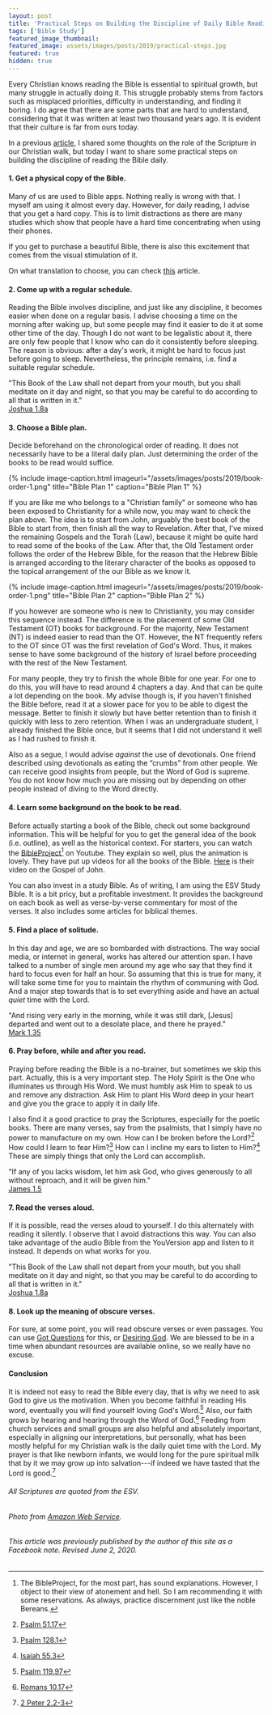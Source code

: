 ```yaml
---
layout: post
title: 'Practical Steps on Building the Discipline of Daily Bible Reading'
tags: ['Bible Study']
featured_image_thumbnail:
featured_image: assets/images/posts/2019/practical-steps.jpg
featured: true
hidden: true
---
```

Every Christian knows reading the Bible is essential to spiritual growth, but many struggle in actually doing it. This struggle probably stems from factors such as misplaced priorities, difficulty in understanding, and finding it boring. I do agree that there are some parts that are hard to understand, considering that it was written at least two thousand years ago. It is evident that their culture is far from ours today.

In a previous [article](/2-tim-3-16-17), I shared some thoughts on the role of the Scripture in our Christian walk, but today I want to share some practical steps on building the discipline of reading the Bible daily. <br>



#### 1. Get a physical copy of the Bible.

Many of us are used to Bible apps. Nothing really is wrong with that. I myself am using it almost every day. However, for daily reading, I advise that you get a hard copy. This is to limit distractions as there are many studies which show that people have a hard time concentrating when using their phones.

If you get to purchase a beautiful Bible, there is also this excitement that comes from the visual stimulation of it.

On what translation to choose, you can check [this](/a-laymans-guide-to-bible-translations) article.



#### 2. Come up with a regular schedule.

Reading the Bible involves discipline, and just like any discipline, it becomes easier when done on a regular basis. I advise choosing a time on the morning after waking up, but some people may find it easier to do it at some other time of the day. Though I do not want to be legalistic about it, there are only few people that I know who can do it consistently before sleeping. The reason is obvious: after a day's work, it might be hard to focus just before going to sleep. Nevertheless, the principle remains, i.e. find a suitable regular schedule.

"This Book of the Law shall not depart from your mouth, but you shall meditate on it day and night, so that you may be careful to do according to all that is written in it."<br>[Joshua 1.8a](https://biblia.com/bible/esv/joshua/1/8)



#### 3. Choose a Bible plan.

Decide beforehand on the chronological order of reading. It does not necessarily have to be a literal daily plan. Just determining the order of the books to be read would suffice.

{% include image-caption.html imageurl="/assets/images/posts/2019/book-order-1.png" title="Bible Plan 1" caption="Bible Plan 1" %}

If you are like me who belongs to a "Christian family" or someone who has been exposed to Christianity for a while now, you may want to check the plan above. The idea is to start from John, arguably the best book of the Bible to start from, then finish all the way to Revelation. After that, I've mixed the remaining Gospels and the Torah (Law), because it might be quite hard to read some of the books of the Law. After that, the Old Testament order follows the order of the Hebrew Bible, for the reason that the Hebrew Bible is arranged according to the literary character of the books as opposed to the topical arrangement of the our Bible as we know it.

{% include image-caption.html imageurl="/assets/images/posts/2019/book-order-1.png" title="Bible Plan 2" caption="Bible Plan 2" %}

If you however are someone who is new to Christianity, you may consider this sequence instead. The difference is the placement of some Old Testament (OT) books for background. For the majority, New Testament (NT) is indeed easier to read than the OT. However, the NT frequently refers to the OT since OT was the first revelation of God's Word. Thus, it makes sense to have some background of the history of Israel before proceeding with the rest of the New Testament.

For many people, they try to finish the whole Bible for one year. For one to do this, you will have to read around 4 chapters a day. And that can be quite a lot depending on the book. My advise though is, if you haven't finished the Bible before, read it at a slower pace for you to be able to digest the message. Better to finish it slowly but have better retention than to finish it quickly with less to zero retention. When I was an undergraduate student, I already finished the Bible once, but it seems that I did not understand it well as I had rushed to finish it. 

Also as a segue, I would advise *against* the use of devotionals. One friend described using devotionals as eating the “crumbs” from other people. We can receive good insights from people, but the Word of God is supreme. You do not know how much you are missing out by depending on other people instead of diving to the Word directly. 



#### 4. Learn some background on the book to be read.

Before actually starting a book of the Bible, check out some background information. This will be helpful for you to get the general idea of the book (i.e. outline), as well as the historical context. For starters, you can watch the [BibleProject](https://www.youtube.com/channel/UCVfwlh9XpX2Y_tQfjeln9QA)[^1] on Youtube. They explain so well, plus the animation is lovely. They have put up videos for all the books of the Bible. [Here](https://youtu.be/G-2e9mMf7E8) is their video on the Gospel of John.

You can also invest in a study Bible. As of writing, I am using the ESV Study Bible. It is a bit pricy, but a profitable investment. It provides the background on each book as well as verse-by-verse commentary for most of the verses. It also includes some articles for biblical themes.

#### 5. Find a place of solitude.

In this day and age, we are so bombarded with distractions. The way social media, or internet in general, works has altered our attention span. I have talked to a number of single men around my age who say that they find it hard to focus even for half an hour. So assuming that this is true for many, it will take some time for you to maintain the rhythm of communing with God. And a major step towards that is to set everything aside and have an actual *quiet* time with the Lord.

"And rising very early in the morning, while it was still dark, [Jesus] departed and went out to a desolate place, and there he prayed."<br>[Mark 1.35](https://biblia.com/bible/esv/mark/1/35)



#### 6. Pray before, while and after you read.

Praying before reading the Bible is a no-brainer, but sometimes we skip this part. Actually, this is a very important step. The Holy Spirit is the One who illuminates us through His Word. We must humbly ask Him to speak to us and remove any distraction. Ask Him to plant His Word deep in your heart and give you the grace to apply it in daily life.

I also find it a good practice to pray the Scriptures, especially for the poetic books. There are many verses, say from the psalmists, that I simply have no power to manufacture on my own. How can I be broken before the Lord?[^2] How could I learn to fear Him?[^3]  How can I incline my ears to listen to Him?[^4] These are simply things that only the Lord can accomplish.

"If any of you lacks wisdom, let him ask God, who gives generously to all without reproach, and it will be given him."<br>
[James 1.5](https//:biblia.com/bible/esv/james/1/5)



#### 7. Read the verses aloud.

If it is possible, read the verses aloud to yourself. I do this alternately with reading it silently. I observe that I avoid distractions this way. You can also take advantage of the audio Bible from the YouVersion app and listen to it instead. It depends on what works for you.

"This Book of the Law shall not depart from your mouth, but you shall meditate on it day and night, so that you may be careful to do according to all that is written in it."<br>[Joshua 1.8a](https://biblia.com/bible/esv/joshua/1/8)



#### 8. Look up the meaning of obscure verses.

For sure, at some point, you will read obscure verses or even passages. You can use [Got Questions](https://www.gotquestions.org/) for this, or [Desiring God](https://www.desiringgod.org/). We are blessed to be in a time when abundant resources are available online, so we really have no excuse.



#### Conclusion

It is indeed not easy to read the Bible every day, that is why we need to ask God to give us the motivation. When you become faithful in reading His word, eventually you will find yourself loving God's Word.[^5] Also, our faith grows by hearing and hearing through the Word of God.[^6] Feeding from church services and small groups are also helpful and absolutely important, especially in aligning our interpretations, but personally, what has been mostly helpful for my Christian walk is the daily quiet time with the Lord. My prayer is that like newborn infants, we would long for the pure spiritual milk that by it we may grow up into salvation---if indeed we have tasted that the Lord is good.[^7]

###### All Scriptures are quoted from the ESV.

###### Photo from [Amazon Web Service](https://mohler.s3.amazonaws.com/uploads/2016/09/iStock_45271310_MED.jpg).

###### This article was previously published by the author of this site as a Facebook note. Revised June 2, 2020.

[^1]: The BibleProject, for the most part, has sound explanations. However, I object to their view of atonement and hell. So I am recommending it with some reservations. As always, practice discernment just like the noble Bereans.
[^2]: [Psalm 51.17](https://biblia.com/bible/esv/psalm/51/17)
[^3]: [Psalm 128.1](https://biblia.com/bible/esv/psalm/128/1)
[^4]: [Isaiah 55.3](https://biblia.com/bible/esv/isaiah/55/3)
[^5]: [Psalm 119.97](https://biblia.com/bible/esv/psalm/119/97)
[^6]: [Romans 10.17](https://biblia.com/bible/esv/romans/10/17)
[^7]: [2 Peter 2.2-3](https://biblia.com/bible/esv/2-peter/2/2-3)

